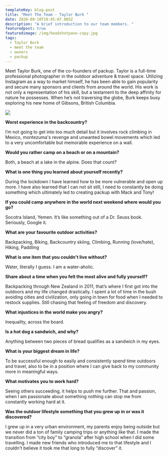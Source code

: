 ```yaml
---
templateKey: blog-post
title: "Meet The Team - Taylor Burk "
date: 2020-09-10T19:45:07.805Z
description: "A brief introduction to our team members. "
featuredpost: true
featuredimage: /img/headshotpano-copy.jpg
tags:
  - Taylor Burk
  - meet the team
  - owners
  - packup
---
```

Meet Taylor Burk, one of the co-founders of packup. Taylor is a full-time professional photographer in the outdoor adventure & travel space. Utilizing Instagram as a way to market himself, he has been able to gain popularity and secure many sponsors and clients from around the world. His work is not only a representation of his skill, but a testament to the deep affinity for nature he possesses. When he’s not traversing the globe, Burk keeps busy exploring his new home of Gibsons, British Columbia.

![](/img/headshot-copy.jpg)

**Worst experience in the backcountry?**

I’m not going to get into too much detail but it involves rock climbing in Mexico, montezuma's revenge and unwanted bowel movements which led to a very uncomfortable but memorable experience on a wall.

**Would you rather camp on a beach or on a mountain?**

Both, a beach at a lake in the alpine. Does that count?

**What is one thing you learned about yourself recently?**

During the lockdown I have learned how to be more vulnerable and open up more. I have also learned that I can not sit still, I need to constantly be doing something which ultimately led to creating packup with Mack and Tony!

**If you could camp anywhere in the world next weekend where would you go?**

Socotra Island, Yemen. It’s like something out of a Dr. Seuss book. Seriously, Google it.

**What are your favourite outdoor activities?**

Backpacking, Biking, Backcountry skiing, Climbing, Running (love/hate), Hiking, Paddling

**What is one item that you couldn't live without?**

Water, literally I guess. I am a water-aholic.

**Share about a time when you felt the most alive and fully yourself?**

Backpacking through New Zealand in 2011, that’s where I first got into the outdoors and my life changed drastically. I spent a lot of time in the bush avoiding cities and civilization, only going in town for food when I needed to restock supplies. Still chasing that feeling of freedom and discovery.

**What injustices in the world make you angry?**

Inequality, across the board.

**Is a hot dog a sandwich, and why?**

Anything between two pieces of bread qualifies as a sandwich in my eyes.

**What is your biggest dream in life?**

To be successful enough to easily and consistently spend time outdoors and travel, also to be in a position where I can give back to my community more in meaningful ways.

**What motivates you to work hard?**

Seeing others succeeding, it helps to push me further. That and passion, when I am passionate about something nothing can stop me from constantly working hard at it.

**Was the outdoor lifestyle something that you grew up in or was it discovered?**

I grew up in a very urban environment, my parents enjoy being outside but we never did a ton of family camping trips or anything like that. I made the transition from “city boy” to “granola” after high school when I did some travelling. I made new friends who introduced me to that lifestyle and I couldn't believe it took me that long to fully “discover” it.